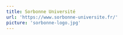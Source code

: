 ```yaml
---
title: Sorbonne Université
url: 'https://www.sorbonne-universite.fr/'
picture: 'sorbonne-logo.jpg'
---
```

